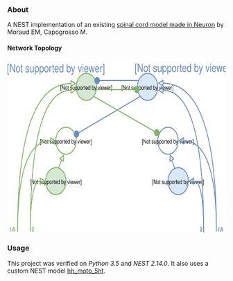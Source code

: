 ### About

A NEST implementation of an existing [spinal cord model made in Neuron](https://senselab.med.yale.edu/ModelDB/showmodel.cshtml?model=189786) by Moraud EM, Capogrosso M.

#### Network Topology
<img src="/diagrams/network-topology.svg" alt="Network Topology" height=400/>

### Usage

This project was verified on *Python 3.5* and *NEST 2.14.0*. It also uses a custom NEST model [hh_moto_5ht](https://github.com/research-team/hh-moto-5ht).